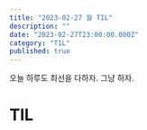 ```yaml
---
title: "2023-02-27 월 TIL"
description: ""
date: "2023-02-27T23:00:00.000Z"
category: "TIL"
published: true
---
```


오늘 하루도 최선을 다하자. 그냥 하자.

# TIL

